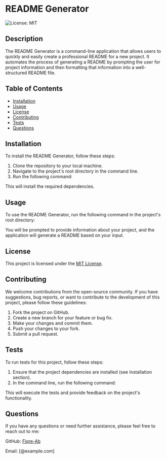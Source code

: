 # README Generator

![License: MIT](https://img.shields.io/badge/License-MIT-yellow.svg)

## Description

The README Generator is a command-line application that allows users to quickly and easily create a professional README for a new project. It automates the process of generating a README by prompting the user for project information and then formatting that information into a well-structured README file.

## Table of Contents

- [Installation](#installation)
- [Usage](#usage)
- [License](#license)
- [Contributing](#contributing)
- [Tests](#tests)
- [Questions](#questions)

## Installation

To install the README Generator, follow these steps:

1. Clone the repository to your local machine.
2. Navigate to the project's root directory in the command line.
3. Run the following command:


This will install the required dependencies.

## Usage

To use the README Generator, run the following command in the project's root directory:


You will be prompted to provide information about your project, and the application will generate a README based on your input.

## License

This project is licensed under the [MIT License](https://opensource.org/licenses/MIT).

## Contributing

We welcome contributions from the open-source community. If you have suggestions, bug reports, or want to contribute to the development of this project, please follow these guidelines:

1. Fork the project on GitHub.
2. Create a new branch for your feature or bug fix.
3. Make your changes and commit them.
4. Push your changes to your fork.
5. Submit a pull request.

## Tests

To run tests for this project, follow these steps:

1. Ensure that the project dependencies are installed (see Installation section).
2. In the command line, run the following command:


This will execute the tests and provide feedback on the project's functionality.

## Questions

If you have any questions or need further assistance, please feel free to reach out to me:

GitHub: [Fiqre-Ab](https://github.com/Fiqre-Ab/ReadmeGenerator)

Email: [@example.com]
